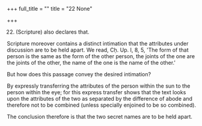 +++
full_title = ""
title = "22 None"

+++


22. (Scripture) also declares that.

Scripture moreover contains a distinct intimation that the attributes under discussion are to be held apart. We read, Cḥ. Up. I, 8, 5, 'The form of that person is the same as the form of the other person, the joints of the one are the joints of the other, the name of the one is the name of the other.'

But how does this passage convey the desired intimation?

By expressly transferring the attributes of the person within the sun to the person within the eye; for this express transfer shows that the text looks upon the attributes of the two as separated by the difference of abode and therefore not to be combined (unless specially enjoined to be so combined).

The conclusion therefore is that the two secret names are to be held apart.

